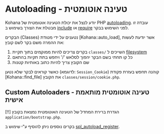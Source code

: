 # Autoloading - טעינה אוטומטית

Kohana יודע לנצל את יכולת הטעינה אוטומטית של PHP [autoloading](http://php.net/manual/language.oop5.autoload.php).
עובדה זו מבטלת את הצורך בשימוש ב  [include](http://php.net/include) או [require](http://php.net/require) לפני השימוש בבקר.

הבקרים (Classes) נטענים על ידי מטודת  [Kohana::auto_load], אשר יודעת לעשות את ההמרה משם בקר לשם קובץ:

1. בקרים צריכים להיות ממוקמים בתוך תקיית  `classes/`  השייכים ל [filesystem](about.filesystem)
2. כל קו תחתי בשם הבקר יהפוך לסלאש '/' ויחפש בתת תקיות בהתאם
3. שם הקובץ צריך להיות כתוב באותיות קטנות

כאשר קוראים לבקר שלא נטען (לדוגמא: `Session_Cookie`) קוהנה תחפש בעזרת פקודת [Kohana::find_file] את הקובץ `classes/session/cookie.php`.

## Custom Autoloaders - טעינה אוטומטית מותאמת אישית

[!!] הגדרת ברירת המחדל של הטעינה האוטומטית נמצאת בקובץ `application/bootstrap.php`.

בקרים נוספים ניתן להוסיף ע"י שימוש ב [spl_autoload_register](http://php.net/spl_autoload_register).